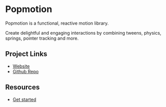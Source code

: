 # Popmotion

Popmotion is a functional, reactive motion library.

Create delightful and engaging interactions by combining tweens, physics, springs, pointer tracking and more.

## Project Links

  * [Website](https://popmotion.io)
  * [Github Repo](https://github.com/Popmotion/popmotion)

## Resources
  * [Get started](https://popmotion.io/learn/get-started)
